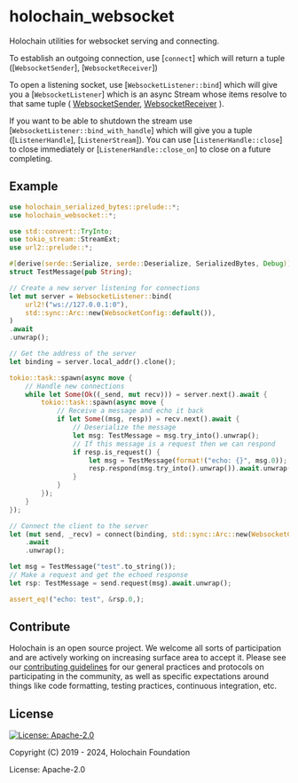 # holochain_websocket

Holochain utilities for websocket serving and connecting.

 To establish an outgoing connection, use [`connect`]
which will return a tuple
([`WebsocketSender`], [`WebsocketReceiver`])

To open a listening socket, use [`WebsocketListener::bind`]
which will give you a [`WebsocketListener`]
which is an async Stream whose items resolve to that same tuple (
[WebsocketSender](struct.WebsocketSender.html),
[WebsocketReceiver](struct.WebsocketReceiver.html)
).

If you want to be able to shutdown the stream use [`WebsocketListener::bind_with_handle`]
which will give you a tuple ([`ListenerHandle`], [`ListenerStream`]).
You can use [`ListenerHandle::close`] to close immediately or
[`ListenerHandle::close_on`] to close on a future completing.

## Example

```rust
use holochain_serialized_bytes::prelude::*;
use holochain_websocket::*;

use std::convert::TryInto;
use tokio_stream::StreamExt;
use url2::prelude::*;

#[derive(serde::Serialize, serde::Deserialize, SerializedBytes, Debug)]
struct TestMessage(pub String);

// Create a new server listening for connections
let mut server = WebsocketListener::bind(
    url2!("ws://127.0.0.1:0"),
    std::sync::Arc::new(WebsocketConfig::default()),
)
.await
.unwrap();

// Get the address of the server
let binding = server.local_addr().clone();

tokio::task::spawn(async move {
    // Handle new connections
    while let Some(Ok((_send, mut recv))) = server.next().await {
        tokio::task::spawn(async move {
            // Receive a message and echo it back
            if let Some((msg, resp)) = recv.next().await {
                // Deserialize the message
                let msg: TestMessage = msg.try_into().unwrap();
                // If this message is a request then we can respond
                if resp.is_request() {
                    let msg = TestMessage(format!("echo: {}", msg.0));
                    resp.respond(msg.try_into().unwrap()).await.unwrap();
                }
            }
        });
    }
});

// Connect the client to the server
let (mut send, _recv) = connect(binding, std::sync::Arc::new(WebsocketConfig::default()))
    .await
    .unwrap();

let msg = TestMessage("test".to_string());
// Make a request and get the echoed response
let rsp: TestMessage = send.request(msg).await.unwrap();

assert_eq!("echo: test", &rsp.0,);
```

## Contribute
Holochain is an open source project.  We welcome all sorts of participation and are actively working on increasing surface area to accept it.  Please see our [contributing guidelines](/CONTRIBUTING.md) for our general practices and protocols on participating in the community, as well as specific expectations around things like code formatting, testing practices, continuous integration, etc.

## License
[![License: Apache-2.0](https://img.shields.io/badge/License-Apache%202.0-blue.svg)](https://www.apache.org/licenses/LICENSE-2.0)

Copyright (C) 2019 - 2024, Holochain Foundation

License: Apache-2.0
